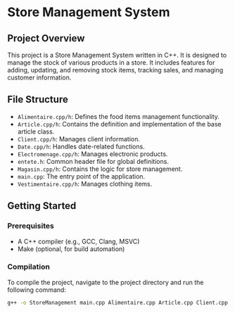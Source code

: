 # Store Management System

## Project Overview
This project is a Store Management System written in C++. It is designed to manage the stock of various products in a store. It includes features for adding, updating, and removing stock items, tracking sales, and managing customer information.


## File Structure
- `Alimentaire.cpp/h`: Defines the food items management functionality.
- `Article.cpp/h`: Contains the definition and implementation of the base article class.
- `Client.cpp/h`: Manages client information.
- `Date.cpp/h`: Handles date-related functions.
- `Electromenage.cpp/h`: Manages electronic products.
- `entete.h`: Common header file for global definitions.
- `Magasin.cpp/h`: Contains the logic for store management.
- `main.cpp`: The entry point of the application.
- `Vestimentaire.cpp/h`: Manages clothing items.

## Getting Started
### Prerequisites
- A C++ compiler (e.g., GCC, Clang, MSVC)
- Make (optional, for build automation)

### Compilation
To compile the project, navigate to the project directory and run the following command:

```bash
g++ -o StoreManagement main.cpp Alimentaire.cpp Article.cpp Client.cpp Date.cpp Electromenage.cpp Magasin.cpp Vestimentaire.cpp
